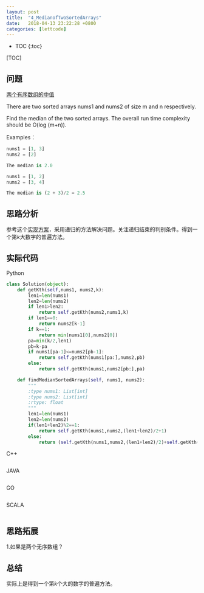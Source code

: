 ```yaml
---
layout: post
title:  "4_MedianofTwoSortedArrays"
date:   2018-04-13 23:22:28 +0800
categories: [lettcode]
---
```


* TOC
{:toc}

[TOC]

## 问题
[两个有序数组的中值](https://leetcode.com/problems/median-of-two-sorted-arrays/description/)

There are two sorted arrays nums1 and nums2 of size m and n respectively.

Find the median of the two sorted arrays. The overall run time complexity should be O(log (m+n)).


Examples：
```python
nums1 = [1, 3]
nums2 = [2]

The median is 2.0
```

```python
nums1 = [1, 2]
nums2 = [3, 4]

The median is (2 + 3)/2 = 2.5
```
## 思路分析
参考这个[实现方案](https://www.cnblogs.com/zuoyuan/p/3759682.html)，采用递归的方法解决问题。关注递归结束的判别条件。得到一个第$k$大数字的普遍方法。

## 实际代码
Python
```python
class Solution(object):
    def getKth(self,nums1, nums2,k):
        len1=len(nums1)
        len2=len(nums2)
        if len1>len2:
            return self.getKth(nums2,nums1,k)
        if len1==0:
            return nums2[k-1]
        if k==1:
            return min(nums1[0],nums2[0])
        pa=min(k/2,len1)
        pb=k-pa
        if nums1[pa-1]<=nums2[pb-1]:
            return self.getKth(nums1[pa:],nums2,pb)
        else:
            return self.getKth(nums1,nums2[pb:],pa)

    def findMedianSortedArrays(self, nums1, nums2):
        """
        :type nums1: List[int]
        :type nums2: List[int]
        :rtype: float
        """
        len1=len(nums1)
        len2=len(nums2)
        if(len1+len2)%2==1:
            return self.getKth(nums1,nums2,(len1+len2)/2+1)
        else:
            return (self.getKth(nums1,nums2,(len1+len2)/2)+self.getKth(nums1,nums2,(len1+len2)/2+1))*0.5
```

C++
```code

```

JAVA
```code

```

GO
```code

```


SCALA
```code

```
## 思路拓展
1.如果是两个无序数组？
## 总结
实际上是得到一个第$k$个大的数字的普遍方法。
